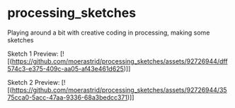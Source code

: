 # processing_sketches
Playing around a bit with creative coding in processing, making some sketches


Sketch 1 Preview:
[![(https://github.com/moerastrid/processing_sketches/assets/92726944/dff574c3-e375-409c-aa05-af43e461d625)]]


Sketch 2 Preview:
[![(https://github.com/moerastrid/processing_sketches/assets/92726944/3575cca0-5acc-47aa-9336-68a3bedcc371)]]

